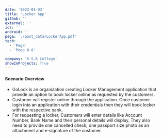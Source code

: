 ```yaml
---
date: '2023-01-03'
title: 'Locker App'
github: ''
external: ''
ios: ''
android: ''
pega: './post_data/LockerApp.pdf'
tech:
  - 'Pega'
  - 'Pega 8.8'

company: 'V.S.B College'
showInProjects: True
---
```


#### Scenario Overview

- GoLock is an organization creating Locker Management application that provide an option to book locker online as requested by the customers.
- Customer will register online through the application. Once customer login into an application with their credentials then they will book locker with the respective bank.
- For requesting a locker, Customers will enter details like Account Number, Bank Name and their personal details will display. They also need to provide one cancelled check, one passport size photo as an attachment and e-signature of the customer.
